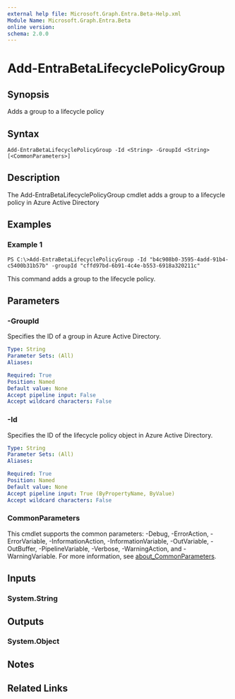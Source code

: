 ```yaml
---
external help file: Microsoft.Graph.Entra.Beta-Help.xml
Module Name: Microsoft.Graph.Entra.Beta
online version:
schema: 2.0.0
---
```


# Add-EntraBetaLifecyclePolicyGroup

## Synopsis
Adds a group to a lifecycle policy

## Syntax

```
Add-EntraBetaLifecyclePolicyGroup -Id <String> -GroupId <String> [<CommonParameters>]
```

## Description
The Add-EntraBetaLifecyclePolicyGroup cmdlet adds a group to a lifecycle policy in Azure Active Directory

## Examples

### Example 1
```
PS C:\>Add-EntraBetaLifecyclePolicyGroup -Id "b4c908b0-3595-4add-91b4-c5400b31b57b" -groupId "cffd97bd-6b91-4c4e-b553-6918a320211c"
```

This command adds a group to the lifecycle policy.

## Parameters

### -GroupId
Specifies the ID of a group in Azure Active Directory.

```yaml
Type: String
Parameter Sets: (All)
Aliases:

Required: True
Position: Named
Default value: None
Accept pipeline input: False
Accept wildcard characters: False
```

### -Id
Specifies the ID of the lifecycle policy object in Azure Active Directory.

```yaml
Type: String
Parameter Sets: (All)
Aliases:

Required: True
Position: Named
Default value: None
Accept pipeline input: True (ByPropertyName, ByValue)
Accept wildcard characters: False
```

### CommonParameters
This cmdlet supports the common parameters: -Debug, -ErrorAction, -ErrorVariable, -InformationAction, -InformationVariable, -OutVariable, -OutBuffer, -PipelineVariable, -Verbose, -WarningAction, and -WarningVariable. For more information, see [about_CommonParameters](https://go.microsoft.com/fwlink/?LinkID=113216).

## Inputs

### System.String
## Outputs

### System.Object
## Notes

## Related Links
